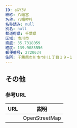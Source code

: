 ```yaml
---
ID: aGY3V
総称: 八幡宮
名称: 八幡神社
名称読み: null
別名: null
都道府県: 千葉県
区域: 市川市
緯度: 35.7318059
経度: 139.9085556
郵便番号: 2720034
住所: 千葉県市川市市川１丁目１９−１
---
```


## その他

### 参考URL

| URL | 説明          |
| --- | ------------- |
|     | OpenStreetMap |
